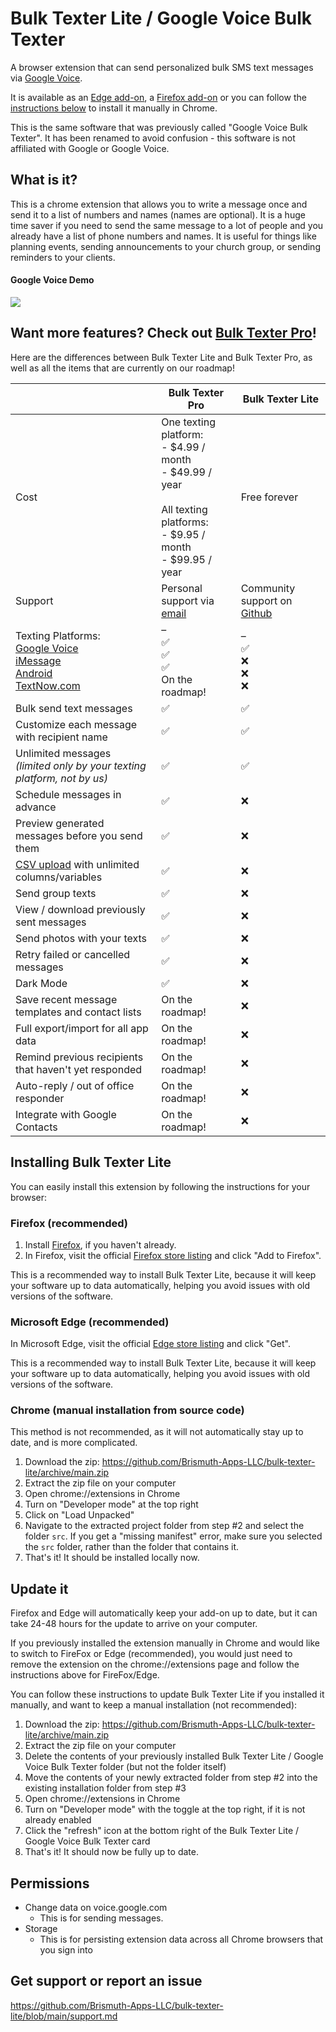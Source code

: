# Bulk Texter Lite / Google Voice Bulk Texter
A browser extension that can send personalized bulk SMS text messages via [Google Voice](https://voice.google.com).

It is available as an [Edge add-on](https://microsoftedge.microsoft.com/addons/detail/google-voice-bulk-texter/olokpmeifgmfmhdnpfllllfnakdakldl), a [Firefox add-on](https://addons.mozilla.org/en-US/firefox/addon/bulk-texter/) or you can follow the [instructions below](#install-it) to install it manually in Chrome.

This is the same software that was previously called "Google Voice Bulk Texter". It has been renamed to avoid confusion - this software is not affiliated with Google or Google Voice. 

## What is it?
This is a chrome extension that allows you to write a message once and send it to a list of numbers and names (names are optional). It is a huge time saver if you need to send the same message to a lot of people and you already have a list of phone numbers and names. It is useful for things like planning events, sending announcements to your church group, or sending reminders to your clients. 

#### Google Voice Demo
![](https://raw.githubusercontent.com/brismuth/google-voice-bulk-texter/main/demo/demo-google-voice.jpg)

## Want more features? Check out [Bulk Texter Pro](https://www.bulktexterpro.com)!

Here are the differences between Bulk Texter Lite and Bulk Texter Pro, as well as all the items that are currently on our roadmap!

|  | Bulk Texter Pro | Bulk Texter Lite |
| --- | --- | --- |
| Cost | One texting platform: <br/> - $4.99 / month <br/> - $49.99 / year <br/><br/> All texting platforms: <br/> - $9.95 / month <br/> - $99.95 / year| Free forever |
| Support | Personal support via [email](mailto:support@bulktexterpro.com) | Community support on [Github](https://github.com/Brismuth-Apps-LLC/bulk-texter-lite/blob/main/support.md) |
| Texting Platforms: <br/>[Google Voice](https://www.bulktexterpro.com/docs/texting-platforms/google-voice/) <br/>[iMessage](https://www.bulktexterpro.com/docs/texting-platforms/imessage/) <br/>[Android](https://www.bulktexterpro.com/docs/texting-platforms/android/)<br />[TextNow.com](https://www.textnow.com/)| –<br/>✅<br/>✅<br/>✅<br/>On the roadmap! | –<br/>✅<br/>❌<br/>❌<br/>❌|
| Bulk send text messages | ✅ | ✅ |
| Customize each message with recipient name | ✅ | ✅ |
| Unlimited messages <br/> *(limited only by your texting platform, not by us)* | ✅ | ✅ |
| Schedule messages in advance | ✅ | ❌ |
| Preview generated messages before you send them | ✅ | ❌ |
| [CSV upload](https://www.bulktexterpro.com/docs/getting-started/using-csv-upload/) with unlimited columns/variables | ✅ | ❌ |
| Send group texts | ✅ | ❌ |
| View / download previously sent messages | ✅ | ❌ |
| Send photos with your texts | ✅ | ❌ |
| Retry failed or cancelled messages | ✅ | ❌ |
| Dark Mode | ✅ | ❌ |
| Save recent message templates and contact lists | On the roadmap! | ❌ |
| Full export/import for all app data | On the roadmap! | ❌ |
| Remind previous recipients that haven't yet responded | On the roadmap! | ❌ |
| Auto-reply / out of office responder | On the roadmap! | ❌ |
| Integrate with Google Contacts | On the roadmap! | ❌ |


## Installing Bulk Texter Lite
You can easily install this extension by following the instructions for your browser:

### Firefox (recommended)
1. Install [Firefox](https://www.mozilla.org/en-US/firefox/new/), if you haven't already.
2. In Firefox, visit the official [Firefox store listing](https://addons.mozilla.org/en-US/firefox/addon/bulk-texter/) and click "Add to Firefox". 

This is a recommended way to install Bulk Texter Lite, because it will keep your software up to data automatically, helping you avoid issues with old versions of the software.

### Microsoft Edge (recommended)
In Microsoft Edge, visit the official [Edge store listing](https://microsoftedge.microsoft.com/addons/detail/google-voice-bulk-texter/olokpmeifgmfmhdnpfllllfnakdakldl) and click "Get". 

This is a recommended way to install Bulk Texter Lite, because it will keep your software up to data automatically, helping you avoid issues with old versions of the software.

### Chrome (manual installation from source code)
This method is not recommended, as it will not automatically stay up to date, and is more complicated.

1. Download the zip: https://github.com/Brismuth-Apps-LLC/bulk-texter-lite/archive/main.zip
2. Extract the zip file on your computer
3. Open chrome://extensions in Chrome
4. Turn on "Developer mode" at the top right
5. Click on "Load Unpacked"
6. Navigate to the extracted project folder from step #2 and select the folder `src`. If you get a "missing manifest" error, make sure you selected the `src` folder, rather than the folder that contains it.
7. That's it! It should be installed locally now.


## Update it
Firefox and Edge will automatically keep your add-on up to date, but it can take 24-48 hours for the update to arrive on your computer.

If you previously installed the extension manually in Chrome and would like to switch to FireFox or Edge (recommended), you would just need to remove the extension on the chrome://extensions page and follow the instructions above for FireFox/Edge.

You can follow these instructions to update Bulk Texter Lite if you installed it manually, and want to keep a manual installation (not recommended):
1. Download the zip: https://github.com/Brismuth-Apps-LLC/bulk-texter-lite/archive/main.zip
2. Extract the zip file on your computer
3. Delete the contents of your previously installed Bulk Texter Lite / Google Voice Bulk Texter folder (but not the folder itself)
4. Move the contents of your newly extracted folder from step #2 into the existing installation folder from step #3
5. Open chrome://extensions in Chrome
6. Turn on "Developer mode" with the toggle at the top right, if it is not already enabled
7. Click the "refresh" icon at the bottom right of the Bulk Texter Lite / Google Voice Bulk Texter card
8. That's it! It should now be fully up to date.

## Permissions
* Change data on voice.google.com
  * This is for sending messages.
* Storage
  * This is for persisting extension data across all Chrome browsers that you sign into 

## Get support or report an issue
https://github.com/Brismuth-Apps-LLC/bulk-texter-lite/blob/main/support.md

